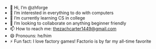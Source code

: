 - 👋 Hi, I’m @zhforge
- 👀 I’m interested in everything to do with computers
- 🌱 I’m currently learning CS in college
- 💞️ I’m looking to collaborate on anything beginner friendly
- 📫 How to reach me: thezachcarter1449@gmail.com
- 😄 Pronouns: he/him
- ⚡ Fun fact: I love factory games! Factorio is by far my all-time favorite

<!---
zhforge/zhforge is a ✨ special ✨ repository because its `README.md` (this file) appears on your GitHub profile.
You can click the Preview link to take a look at your changes.
--->
